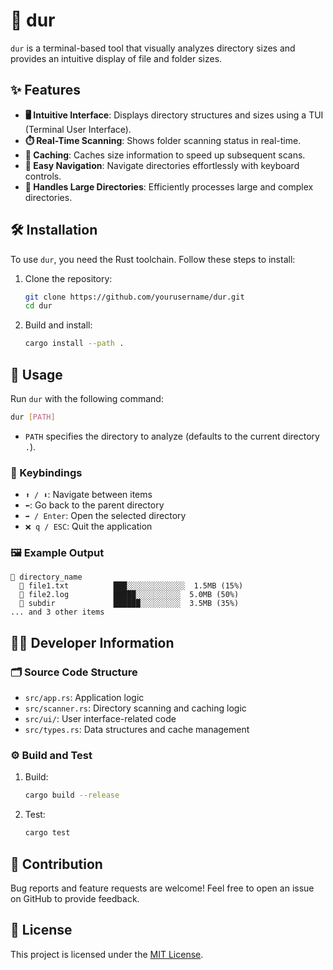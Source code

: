 # 📂 dur

`dur` is a terminal-based tool that visually analyzes directory sizes and provides an intuitive display of file and folder sizes.

## ✨ Features

- **🖥️ Intuitive Interface**: Displays directory structures and sizes using a TUI (Terminal User Interface).
- **⏱️ Real-Time Scanning**: Shows folder scanning status in real-time.
- **📂 Caching**: Caches size information to speed up subsequent scans.
- **🎯 Easy Navigation**: Navigate directories effortlessly with keyboard controls.
- **🚀 Handles Large Directories**: Efficiently processes large and complex directories.

## 🛠️ Installation

To use `dur`, you need the Rust toolchain. Follow these steps to install:

1. Clone the repository:

   ```bash
   git clone https://github.com/yourusername/dur.git
   cd dur
   ```

2. Build and install:

   ```bash
   cargo install --path .
   ```

## 🏃 Usage

Run `dur` with the following command:

```bash
dur [PATH]
```

- `PATH` specifies the directory to analyze (defaults to the current directory `.`).

### 🔑 Keybindings

- `⬆️ / ⬇️`: Navigate between items
- `⬅️`: Go back to the parent directory
- `➡️ / Enter`: Open the selected directory
- `❌ q / ESC`: Quit the application

### 🖼️ Example Output

```text
📁 directory_name
  📄 file1.txt          ███░░░░░░░░░░░░░  1.5MB (15%)
  📄 file2.log          █████░░░░░░░░░░  5.0MB (50%)
  📁 subdir             ██████░░░░░░░░░  3.5MB (35%)
... and 3 other items
```

## 👩‍💻 Developer Information

### 🗂️ Source Code Structure

- `src/app.rs`: Application logic
- `src/scanner.rs`: Directory scanning and caching logic
- `src/ui/`: User interface-related code
- `src/types.rs`: Data structures and cache management

### ⚙️ Build and Test

1. Build:

   ```bash
   cargo build --release
   ```

2. Test:

   ```bash
   cargo test
   ```

## 🤝 Contribution

Bug reports and feature requests are welcome! Feel free to open an issue on GitHub to provide feedback.

## 📜 License

This project is licensed under the [MIT License](LICENSE).
